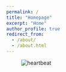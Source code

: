 ```yaml
---
permalink: /
title: "Homepage"
excerpt: "Home"
author_profile: true
redirect_from: 
  - /about/
  - /about.html
---
```


<figure>
<img src="{{site.url}}/images/zAfk6Yr.gif" alt="heartbeat"/>
</figure>
